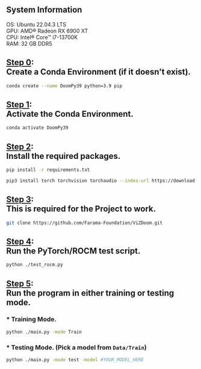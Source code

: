 ## System Information
OS: Ubuntu 22.04.3 LTS<br>
GPU: AMD® Radeon RX 6900 XT<br>
CPU: Intel® Core™ i7-13700K<br>
RAM: 32 GB DDR5 <br>

## <u>Step 0</u>:<br>Create a Conda Environment (if it doesn't exist).
```bash
conda create --name DoomPy39 python=3.9 pip
```

## <u>Step 1</u>:<br>Activate the Conda Environment.
```bash
conda activate DoomPy39
```

## <u>Step 2</u>:<br>Install the required packages.
```bash
pip install -r requirements.txt
```
```bash
pip3 install torch torchvision torchaudio --index-url https://download.pytorch.org/whl/rocm5.6
```

## <u>Step 3</u>:<br>This is required for the Project to work.
```bash
git clone https://github.com/Farama-Foundation/ViZDoom.git
```

## <u>Step 4</u>:<br>Run the PyTorch/ROCM test script.
```bash
python ./test_rocm.py
```

## <u>Step 5</u>:<br>Run the program in either training or testing mode.
### * Training Mode.
```bash
python ./main.py -mode Train
```
### * Testing Mode. (Pick a model from `Data/Train`)
```bash
python ./main.py -mode test -model #YOUR_MODEL_HERE
```